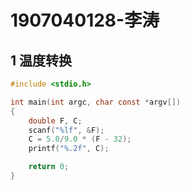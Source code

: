 # 1907040128-李涛

## 1 温度转换


```C
#include <stdio.h>

int main(int argc, char const *argv[])
{
    double F, C;
    scanf("%lf", &F);
    C = 5.0/9.0 * (F - 32);
    printf("%.2f", C);

    return 0;
}
```

